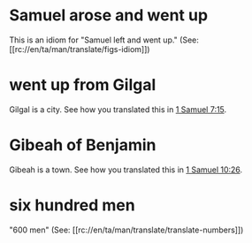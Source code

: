 # Samuel arose and went up

This is an idiom for "Samuel left and went up." (See: [[rc://en/ta/man/translate/figs-idiom]])

# went up from Gilgal

Gilgal is a city. See how you translated this in [1 Samuel 7:15](../07/15.md).

# Gibeah of Benjamin

Gibeah is a town. See how you translated this in [1 Samuel 10:26](../10/26.md).

# six hundred men

"600 men" (See: [[rc://en/ta/man/translate/translate-numbers]])

